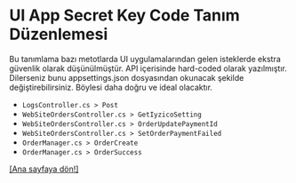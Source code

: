 # UI App Secret Key Code Tanım Düzenlemesi
Bu tanımlama bazı metotlarda UI uygulamalarından gelen isteklerde ekstra güvenlik olarak düşünülmüştür. API içerisinde hard-coded olarak yazılmıştır. Dilerseniz bunu appsettings.json dosyasından okunacak şekilde değiştirebilirsiniz. Böylesi daha doğru ve ideal olacaktır.

- `LogsController.cs > Post`
- `WebSiteOrdersController.cs > GetIyzicoSetting`
- `WebSiteOrdersController.cs > OrderUpdatePaymentId`
- `WebSiteOrdersController.cs > SetOrderPaymentFailed`
- `OrderManager.cs > OrderCreate`
- `OrderManager.cs > OrderSuccess`

[[Ana sayfaya dön!]](README.md)
